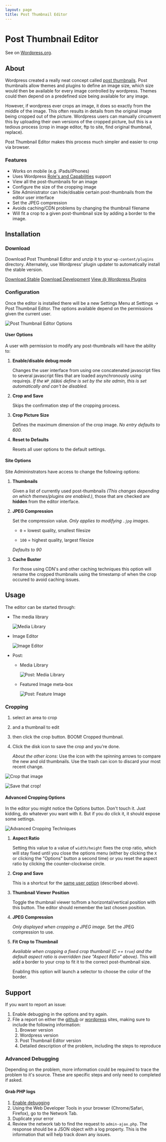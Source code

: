 ```yaml
---
layout: page
title: Post Thumbnail Editor
---
```


# Post Thumbnail Editor

See on [Wordpress.org][wordpress].

[wordpress]: http://wordpress.org/plugins/post-thumbnail-editor/ "Wordpress Plugin Site"

## About

Wordpress created a really neat concept called [post thumbnails][wp_post_thumbs].  Post thumbnails allow themes and plugins to define an image size, which size would then be available for every image controlled by wordpress. Themes could then depend on a predefined size being available for any image.

However, if wordpress ever crops an image, it does so exactly from the middle of the image. This often results in details from the original image being cropped out of the picture. Wordpress users can manually circumvent this by uploading their own versions of the cropped picture, but this is a tedious process (crop in image editor, ftp to site, find original thumbnail, replace).

Post Thumbnail Editor makes this process much simpler and easier to crop via browser.

[wp_post_thumbs]: http://codex.wordpress.org/Post_Thumbnails

### Features

* Works on mobile (e.g. iPads/iPhones)
* Uses Wordpress [Role's and Capabilities][rc] support
* View all the post-thumbnails for an image
* Configure the size of the cropping image
* Site Administrator can hide/disable certain post-thumbnails from the editor user interface
* Set the JPEG compression
* Avoids caching/CDN problems by changing the thumbnail filename
* Will fit a crop to a given post-thumbnail size by adding a border to the image.

[rc]: http://codex.wordpress.org/Roles_and_Capabilities

## Installation

### Download

Download Post Thumbnail Editor and unzip it to your `wp-content/plugins` directory.  Alternately, use Wordpress' plugin updater to automatically install the stable version.

<a class="btn btn-large btn-success" href="http://downloads.wordpress.org/plugin/post-thumbnail-editor.zip">Download Stable</a> <a class="btn btn-large btn-warning" href="https://github.com/sewpafly/post-thumbnail-editor/archive/master.zip">Download Development</a> <a class="btn btn-large btn-primary" href="http://wordpress.org/plugins/post-thumbnail-editor/">View @ Wordpress Plugins</a>

### Configuration

Once the editor is installed there will be a new Settings Menu at Settings &rarr; Post Thumbnail Editor. The options available depend on the permissions given the current user.

![Post Thumbnail Editor Options](options.jpg)

#### User Options

A user with permission to modify any post-thumbnails will have the ability to:

1. **Enable/disable debug mode**

   Changes the user interface from using one concatenated javascript files to several javascript files that are loaded asynchronously using requirejs. *If the `WP_DEBUG` define is set by the site admin, this is set automatically and can't be disabled.*

2. **Crop and Save**

   Skips the confirmation step of the cropping process.

3. **Crop Picture Size**

   Defines the maximum dimension of the crop image. _No entry defaults to 600._

4. **Reset to Defaults**

   Resets all user options to the default settings.

#### Site Options

Site Admininstrators have access to change the following options:

1. **Thumbnails**

   Given a list of currently used post-thumbnails *(This changes depending on which themes/plugins are enabled.)*, those that are checked are **hidden** from the editor interface.

2. **JPEG Compression**

   Set the compression value. *Only applies to modifying `.jpg` images*.

   * `0` = lowest quality, smallest filesize

   * `100` = highest quality, largest filesize

   *Defaults to 90*

3. **Cache Buster**

   For those using CDN's and other caching techniques this option will rename the cropped thumbnails using the timestamp of when the crop occured to avoid caching issues.

## Usage

The editor can be started through:

* The media library

  ![Media Library](launch-library.jpg)

* Image Editor

  ![Image Editor](launch-editor.jpg)

* Post:

    * Media Library  

      ![Post: Media Library](launch-post-library.jpg)  

    * Featured Image meta-box  

      ![Post: Feature Image](launch-post-featured.jpg)  

### Cropping

1. select an area to crop
2. and a thumbnail to edit
3. then click the crop button. BOOM! Cropped thumbnail. 
4. Click the disk icon to save the crop and you're done.

   *About the other icons:* Use the icon with the spinning arrows to compare the new and old thumbnails.  Use the trash can icon to discard your most recent change.

![Crop that image](crop-numbered.jpg)

![Save that crop!](crop-save.jpg)

#### Advanced Cropping Options

In the editor you might notice the Options button. Don't touch it. Just kidding, do whatever you want with it. But if you do click it, it should expose some settings.

![Advanced Cropping Techniques](crop-options.jpg)

1. **Aspect Ratio**

   Setting this value to a value of `width/height` fixes the crop ratio, which will stay fixed until you close the options menu (either by clicking the `X` or clicking the "Options" button a second time) or you reset the aspect ratio by clicking the counter-clockwise circle.

2. **Crop and Save**

   This is a shortcut for the [same user option](#user-options) (described above).

3. **Thumbnail Viewer Position**

   Toggle the thumbnail viewer to/from a horizontal/vertical position with this button. The editor should remember the last chosen position.

4. **JPEG Compression**
   
   *Only displayed when cropping a JPEG image.* Set the JPEG compression to use.

5. **Fit Crop to Thumbnail**

   *Available when cropping a fixed crop thumbnail (C == `true`) and the default aspect ratio is overridden (see "Aspect Ratio" above)*. This will add a border to your crop to fit it to the correct post-thumbnail size.

   Enabling this option will launch a selector to choose the color of the border.


## Support

If you want to report an issue:

1. Enable debugging in the options and try again.
2. File a report on either the [github][gs] or [wordpress][ws] sites, making sure to include the following information:
   1. Browser version
   2. Wordpress version
   3. Post Thumbnail Editor version
   4. Detailed description of the problem, including the steps to reproduce

### Advanced Debugging

Depending on the problem, more information could be required to trace the problem to it's source. These are specific steps and only need to completed if asked.

#### Grab PHP logs

1. [Enable debugging](#user-options)
2. Using the Web Developer Tools in your browser (Chrome/Safari, Firefox), go to the Network Tab.
3. Duplicate your error
4. Review the network tab to find the request to `admin-ajax.php`.  The response should be a JSON object with a log property. This is the information that will help track down any issues.

[gs]: http://github.com/sewpafly/post-thumbnail-editor/issues/
[ws]: http://wordpress.org/support/plugin/post-thumbnail-editor
